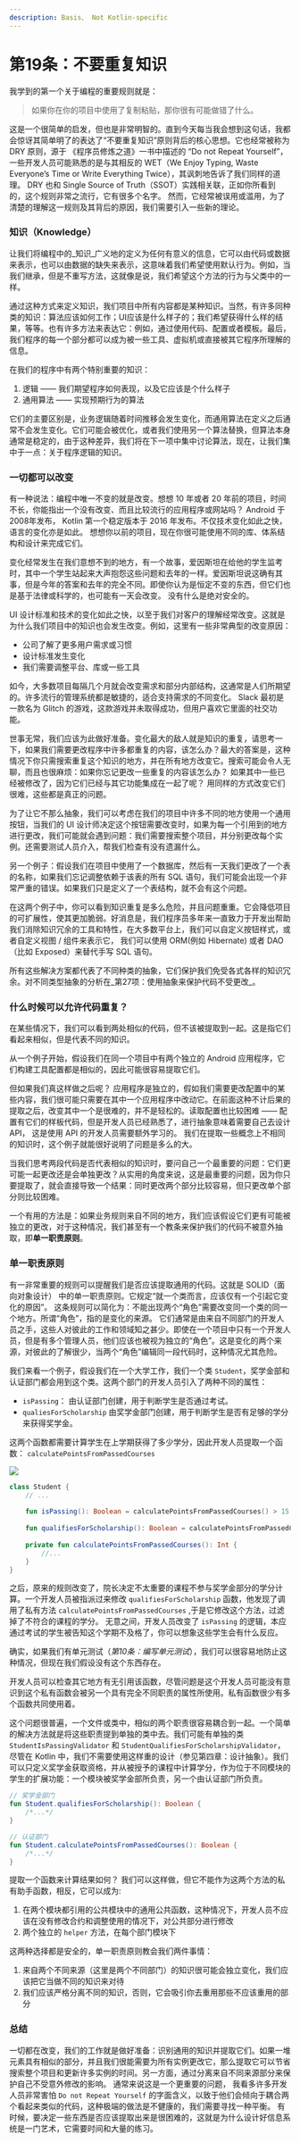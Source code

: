 ```yaml
---
description: Basis、 Not Kotlin-specific
---
```


# 第19条：不要重复知识

我学到的第一个关于编程的重要规则就是：

> 如果你在你的项目中使用了复制粘贴，那你很有可能做错了什么。

这是一个很简单的启发，但也是非常明智的。直到今天每当我会想到这句话，我都会惊讶其简单明了的表达了“不要重复知识”原则背后的核心思想。它也经常被称为 DRY 原则，源于 《程序员修炼之道》一书中描述的 “Do not Repeat Yourself”，一些开发人员可能熟悉的是与其相反的 WET（We Enjoy Typing, Waste Everyone’s Time or Write Everything Twice），其讽刺地告诉了我们同样的道理。 DRY 也和 Single Source of Truth（SSOT）实践相关联，正如你所看到的，这个规则非常之流行，它有很多个名字。 然而，它经常被误用或滥用，为了清楚的理解这一规则及其背后的原因，我们需要引入一些新的理论。

### 知识（Knowledge）

让我们将编程中的_知识_广义地的定义为任何有意义的信息，它可以由代码或数据来表示，也可以由数据的缺失来表示，这意味着我们希望使用默认行为。例如，当我们继承，但是不重写方法，这就像是说，我们希望这个方法的行为与父类中的一样。

通过这种方式来定义知识，我们项目中所有内容都是某种知识。当然，有许多同种类的知识：算法应该如何工作；UI应该是什么样子的；我们希望获得什么样的结果，等等。也有许多方法来表达它：例如，通过使用代码、配置或者模板。最后，我们程序的每一个部分都可以成为被一些工具、虚拟机或直接被其它程序所理解的信息。

在我们的程序中有两个特别重要的知识：

1. 逻辑 —— 我们期望程序如何表现，以及它应该是个什么样子
2. 通用算法 —— 实现预期行为的算法

它们的主要区别是，业务逻辑随着时间推移会发生变化，而通用算法在定义之后通常不会发生变化。它们可能会被优化，或者我们使用另一个算法替换，但算法本身通常是稳定的，由于这种差异，我们将在下一项中集中讨论算法，现在，让我们集中于一点：关于程序逻辑的知识。

### 一切都可以改变

有一种说法：编程中唯一不变的就是改变。想想 10 年或者 20 年前的项目，时间不长，你能指出一个没有改变、而且比较流行的应用程序或网站吗？ Android 于2008年发布， Kotlin 第一个稳定版本于 2016 年发布。不仅技术变化如此之快，语言的变化亦是如此。 想想你以前的项目，现在你很可能使用不同的库、体系结构和设计来完成它们。

变化经常发生在我们意想不到的地方，有一个故事，爱因斯坦在给他的学生监考时，其中一个学生站起来大声抱怨这些问题和去年的一样。爱因斯坦说这确有其事，但是今年的答案和去年的完全不同。即使你认为是恒定不变的东西，但它们也是基于法律或科学的，也可能有一天会改变。 没有什么是绝对安全的。

UI 设计标准和技术的变化如此之快，以至于我们对客户的理解经常改变。这就是为什么我们项目中的知识也会发生改变。例如，这里有一些非常典型的改变原因：

* 公司了解了更多用户需求或习惯
* 设计标准发生变化
* 我们需要调整平台、库或一些工具

如今，大多数项目每隔几个月就会改变需求和部分内部结构，这通常是人们所期望的。许多流行的管理系统都是敏捷的，适合支持需求的不同变化。 Slack 最初是一款名为 Glitch 的游戏，这款游戏并未取得成功，但用户喜欢它里面的社交功能。

世事无常，我们应该为此做好准备。变化最大的敌人就是知识的重复，请思考一下，如果我们需要更改程序中许多都重复的内容，该怎么办？最大的答案是，这种情况下你只需搜索重复这个知识的地方，并在所有地方改变它。搜索可能会令人无聊，而且也很麻烦：如果你忘记更改一些重复的内容该怎么办？ 如果其中一些已经被修改了，因为它们已经与其它功能集成在一起了呢？ 用同样的方式改变它们很难，这些都是真正的问题。

&#x20;为了让它不那么抽象，我们可以考虑在我们的项目中许多不同的地方使用一个通用按钮，当我们的 UI 设计师决定这个按钮需要改变时，如果为每一个引用到的地方进行更改，我们可能就会遇到问题：我们需要搜索整个项目，并分别更改每个实例。还需要测试人员介入，帮我们检查有没有遗漏什么。

另一个例子：假设我们在项目中使用了一个数据库，然后有一天我们更改了一个表的名称，如果我们忘记调整依赖于该表的所有 SQL 语句，我们可能会出现一个非常严重的错误。如果我们只是定义了一个表结构，就不会有这个问题。

在这两个例子中，你可以看到知识重复是多么危险，并且问题重重。它会降低项目的可扩展性，使其更加脆弱。好消息是，我们程序员多年来一直致力于开发出帮助我们消除知识冗余的工具和特性，在大多数平台上，我们可以自定义按钮样式，或者自定义视图 / 组件来表示它， 我们可以使用 ORM(例如 Hibernate) 或者 DAO（比如 Exposed）来替代手写 SQL 语句。

所有这些解决方案都代表了不同种类的抽象，它们保护我们免受各式各样的知识冗余。对不同类型抽象的分析在_第27项：使用抽象来保护代码不受更改_。

### 什么时候可以允许代码重复？

在某些情况下，我们可以看到两处相似的代码，但不该被提取到一起。这是指它们看起来相似，但是代表不同的知识。

从一个例子开始，假设我们在同一个项目中有两个独立的 Android 应用程序，它们构建工具配置都是相似的，因此可能很容易提取它们。

但如果我们真这样做之后呢？ 应用程序是独立的，假如我们需要更改配置中的某些内容，我们很可能只需要在其中一个应用程序中改动它。在前面这种不计后果的提取之后，改变其中一个是很难的，并不是轻松的。读取配置也比较困难 —— 配置有它们的样板代码，但是开发人员已经熟悉了，进行抽象意味着需要自己去设计 API， 这是使用 API 的开发人员需要额外学习的。 我们在提取一些概念上不相同的知识时，这个例子就能很好说明了问题是多么的大。

当我们思考两段代码是否代表相似的知识时，要问自己一个最重要的问题：它们更可能一起更改还是会单独更改？从实用的角度来说，这是最重要的问题，因为你只要提取了，就会直接导致一个结果：同时更改两个部分比较容易，但只更改单个部分则比较困难。

一个有用的方法是：如果业务规则来自不同的地方，我们应该假设它们更有可能被独立的更改，对于这种情况，我们甚至有一个教条来保护我们的代码不被意外抽取，即**单一职责原则**。

### 单一职责原则

有一非常重要的规则可以提醒我们是否应该提取通用的代码。这就是 SOLID（面向对象设计） 中的单一职责原则。它规定“就一个类而言，应该仅有一个引起它变化的原因”。 这条规则可以简化为：不能出现两个“角色”需要改变同一个类的同一个地方。所谓“角色”，指的是变化的来源。 它们通常是由来自不同部门的开发人员之手，这些人对彼此的工作和领域知之甚少。即使在一个项目中只有一个开发人员，但是有多个管理人员，他们应该也被视为独立的“角色”。这是变化的两个来源，对彼此的了解很少，当两个“角色”编辑同一段代码时，这种情况尤其危险。

我们来看一个例子，假设我们在一个大学工作，我们一个类 `Student`，奖学金部和认证部门都会用到这个类。这两个部门的开发人员引入了两种不同的属性：

* `isPassing`： 由认证部门创建，用于判断学生是否通过考试。
* `qualiesForScholarship` 由奖学金部门创建，用于判断学生是否有足够的学分来获得奖学金。

这两个函数都需要计算学生在上学期获得了多少学分，因此开发人员提取一个函数： `calculatePointsFromPassedCourses`

![](<../../.gitbook/assets/image (2) (1).png>)

```kotlin
class Student {
    // ...
    
    fun isPassing(): Boolean = calculatePointsFromPassedCourses() > 15
    
    fun qualifiesForScholarship(): Boolean = calculatePointsFromPassedCourses() > 30
    
    private fun calculatePointsFromPassedCourses(): Int {
        //...
    }
}
```

之后，原来的规则改变了，院长决定不太重要的课程不参与奖学金部分的学分计算。一个开发人员被指派过来修改 `qualifiesForScholarship` 函数，他发现了调用了私有方法 `calculatePointsFromPassedCourses` ,于是它修改这个方法，过滤掉了不符合的课程的学分。 无意之间，开发人员改变了 `isPassing` 的逻辑，本应通过考试的学生被告知这个学期不及格了，你可以想象这些学生会有什么反应。

确实，如果我们有单元测试（_第10条：编写单元测试_），我们可以很容易地防止这种情况，但现在我们假设没有这个东西存在。

开发人员可以检查其它地方有无引用该函数，尽管问题是这个开发人员可能没有意识到这个私有函数会被另一个具有完全不同职责的属性所使用。私有函数很少有多个函数共同使用着。

这个问题很普遍，一个文件或类中，相似的两个职责很容易耦合到一起。一个简单的解决方法就是将这些职责提到单独的类中去。我们可能有单独的类 `StudentIsPassingValidator` 和 `StudentQualifiesForScholarshipValidator`，尽管在 Kotlin 中，我们不需要使用这样重的设计（参见第四章：设计抽象）。我们可以只定义奖学金获取资格，并从被授予的课程中计算学分，作为位于不同模块的学生的扩展功能：一个模块被奖学金部所负责，另一个由认证部门所负责。

```kotlin
// 奖学金部门
fun Student.qualifiesForScholarship(): Boolean {
    /*...*/
}

// 认证部门
fun Student.calculatePointsFromPassedCourses(): Boolean {
    /*...*/
}
```

提取一个函数来计算结果如何？ 我们可以这样做，但它不能作为这两个方法的私有助手函数，相反，它可以成为:

1. 在两个模块都引用的公共模块中的通用公共函数，这种情况下，开发人员不应该在没有修改合约和调整使用的情况下，对公共部分进行修改
2. 两个独立的 `helper` 方法，在每个部门模块下

这两种选择都是安全的，单一职责原则教会我们两件事情：

1. 来自两个不同来源（这里是两个不同部门）的知识很可能会独立变化，我们应该把它当做不同的知识来对待
2. 我们应该严格分离不同的知识，否则，它会吸引你去重用那些不应该重用的部分

### 总结

一切都在改变，我们的工作就是做好准备：识别通用的知识并提取它们。如果一堆元素具有相似的部分，并且我们很能需要为所有实例更改它，那么提取它可以节省搜索整个项目和更新许多实例的时间。另一方面，通过分离来自不同来源部分来保护自己不受意外修改的影响。 通常来说这是一个更重要的问题， 我看多许多开发人员非常害怕 `Do not Repeat Yourself` 的字面含义，以致于他们会倾向于耦合两个看起来类似的代码，这种极端的做法是不健康的，我们需要寻找一种平衡。 有时候，要决定一些东西是否应该提取出来是很困难的，这就是为什么设计好信息系统是一门艺术，它需要时间和大量的练习。
